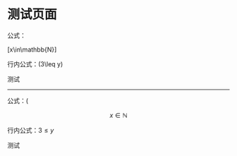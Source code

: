 # 测试页面

公式：

\[x\in\mathbb{N}\]

行内公式：\(3\leq y\)

测试

---

公式：(

$$x\in\mathbb{N}$$

行内公式：$3\leq y$

测试
